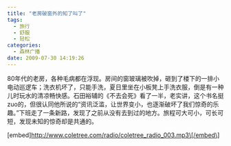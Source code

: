 ```yaml
---
title: "老房破窗外的知了叫了"
tags:
  - 旅行
  - 舒服
  - 轻松
categories:
  - 森林广播
date: 2009-07-30 14:19:26
---
```


80年代的老房，各种毛病都在浮现。房间的窗玻璃被吹掉，砸到了楼下的一排小电动巡逻车；洗衣机坏了，只能手洗，夏日里坐在小板凳上手洗衣服，倒是有一种儿时玩水的清凉畅快感。石田裕辅的《不去会死》看了一半，老实讲，这个书名挺zuo的，但很认同他所说的“资讯泛滥，让世界变小，也逐渐破坏了我们惊奇的乐趣。”下班走了一条新路，发现了之前从没有去到过的地方。旅程可大可小，可长可短，发现未知的惊奇却是共通的。   

\[embed\]http://www.coletree.com/radio/coletree_radio_003.mp3\[/embed\]